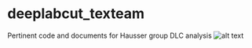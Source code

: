 # deeplabcut_texteam
Pertinent code and documents for Hausser group DLC analysis
![alt text](http://url/to/DLCimage.png)
